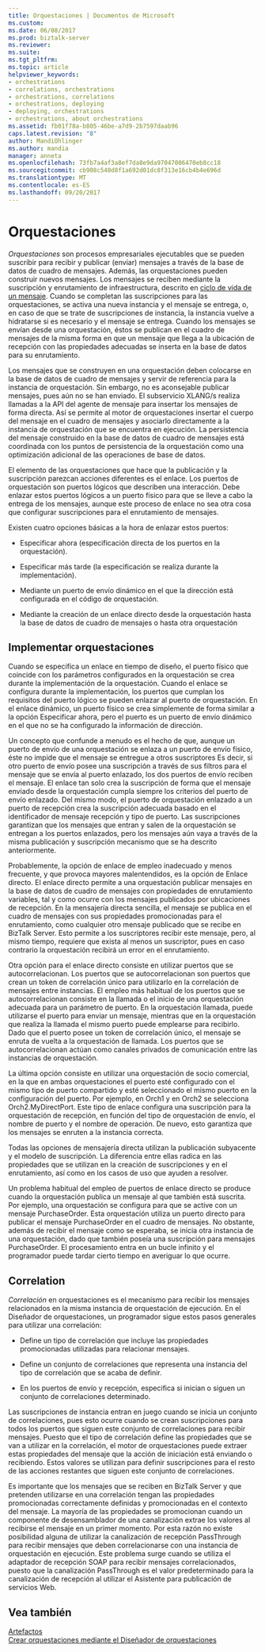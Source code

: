 ```yaml
---
title: Orquestaciones | Documentos de Microsoft
ms.custom: 
ms.date: 06/08/2017
ms.prod: biztalk-server
ms.reviewer: 
ms.suite: 
ms.tgt_pltfrm: 
ms.topic: article
helpviewer_keywords:
- orchestrations
- correlations, orchestrations
- orchestrations, correlations
- orchestrations, deploying
- deploying, orchestrations
- orchestrations, about orchestrations
ms.assetid: fb01f78a-b805-46be-a7d9-2b7597daab96
caps.latest.revision: "8"
author: MandiOhlinger
ms.author: mandia
manager: anneta
ms.openlocfilehash: 73fb7a4af3a8ef7da8e9da97047006470eb8cc18
ms.sourcegitcommit: cb908c540d8f1a692d01dc8f313e16cb4b4e696d
ms.translationtype: MT
ms.contentlocale: es-ES
ms.lasthandoff: 09/20/2017
---
```

# <a name="orchestrations"></a>Orquestaciones
*Orquestaciones* son procesos empresariales ejecutables que se pueden suscribir para recibir y publicar (enviar) mensajes a través de la base de datos de cuadro de mensajes. Además, las orquestaciones pueden construir nuevos mensajes. Los mensajes se reciben mediante la suscripción y enrutamiento de infraestructura, descrito en [ciclo de vida de un mensaje](../core/lifecycle-of-a-message.md). Cuando se completan las suscripciones para las orquestaciones, se activa una nueva instancia y el mensaje se entrega, o, en caso de que se trate de suscripciones de instancia, la instancia vuelve a hidratarse si es necesario y el mensaje se entrega. Cuando los mensajes se envían desde una orquestación, éstos se publican en el cuadro de mensajes de la misma forma en que un mensaje que llega a la ubicación de recepción con las propiedades adecuadas se inserta en la base de datos para su enrutamiento.  
  
 Los mensajes que se construyen en una orquestación deben colocarse en la base de datos de cuadro de mensajes y servir de referencia para la instancia de orquestación. Sin embargo, no es aconsejable publicar mensajes, pues aún no se han enviado. El subservicio XLANG/s realiza llamadas a la API del agente de mensaje para insertar los mensajes de forma directa. Así se permite al motor de orquestaciones insertar el cuerpo del mensaje en el cuadro de mensajes y asociarlo directamente a la instancia de orquestación que se encuentra en ejecución. La persistencia del mensaje construido en la base de datos de cuadro de mensajes está coordinada con los puntos de persistencia de la orquestación como una optimización adicional de las operaciones de base de datos.  
  
 El elemento de las orquestaciones que hace que la publicación y la suscripción parezcan acciones diferentes es el enlace. Los puertos de orquestación son puertos lógicos que describen una interacción. Debe enlazar estos puertos lógicos a un puerto físico para que se lleve a cabo la entrega de los mensajes, aunque este proceso de enlace no sea otra cosa que configurar suscripciones para el enrutamiento de mensajes.  
  
 Existen cuatro opciones básicas a la hora de enlazar estos puertos:  
  
-   Especificar ahora (especificación directa de los puertos en la orquestación).  
  
-   Especificar más tarde (la especificación se realiza durante la implementación).  
  
-   Mediante un puerto de envío dinámico en el que la dirección está configurada en el código de orquestación.  
  
-   Mediante la creación de un enlace directo desde la orquestación hasta la base de datos de cuadro de mensajes o hasta otra orquestación  
  
## <a name="deploying-orchestrations"></a>Implementar orquestaciones  
 Cuando se especifica un enlace en tiempo de diseño, el puerto físico que coincide con los parámetros configurados en la orquestación se crea durante la implementación de la orquestación. Cuando el enlace se configura durante la implementación, los puertos que cumplan los requisitos del puerto lógico se pueden enlazar al puerto de orquestación. En el enlace dinámico, un puerto físico se crea simplemente de forma similar a la opción Especificar ahora, pero el puerto es un puerto de envío dinámico en el que no se ha configurado la información de dirección.  
  
 Un concepto que confunde a menudo es el hecho de que, aunque un puerto de envío de una orquestación se enlaza a un puerto de envío físico, éste no impide que el mensaje se entregue a otros suscriptores Es decir, si otro puerto de envío posee una suscripción a través de sus filtros para el mensaje que se envía al puerto enlazado, los dos puertos de envío reciben el mensaje. El enlace tan solo crea la suscripción de forma que el mensaje enviado desde la orquestación cumpla siempre los criterios del puerto de envío enlazado. Del mismo modo, el puerto de orquestación enlazado a un puerto de recepción crea la suscripción adecuada basado en el identificador de mensaje recepción y tipo de puerto. Las suscripciones garantizan que los mensajes que entran y salen de la orquestación se entregan a los puertos enlazados, pero los mensajes aún vaya a través de la misma publicación y suscripción mecanismo que se ha descrito anteriormente.  
  
 Probablemente, la opción de enlace de empleo inadecuado y menos frecuente, y que provoca mayores malentendidos, es la opción de Enlace directo. El enlace directo permite a una orquestación publicar mensajes en la base de datos de cuadro de mensajes con propiedades de enrutamiento variables, tal y como ocurre con los mensajes publicados por ubicaciones de recepción. En la mensajería directa sencilla, el mensaje se publica en el cuadro de mensajes con sus propiedades promocionadas para el enrutamiento, como cualquier otro mensaje publicado que se recibe en BizTalk Server. Esto permite a los suscriptores recibir este mensaje, pero, al mismo tiempo, requiere que exista al menos un suscriptor, pues en caso contrario la orquestación recibirá un error en el enrutamiento.  
  
 Otra opción para el enlace directo consiste en utilizar puertos que se autocorrelacionan. Los puertos que se autocorrelacionan son puertos que crean un token de correlación único para utilizarlo en la correlación de mensajes entre instancias. El empleo más habitual de los puertos que se autocorrelacionan consiste en la llamada o el inicio de una orquestación adecuada para un parámetro de puerto. En la orquestación llamada, puede utilizarse el puerto para enviar un mensaje, mientras que en la orquestación que realiza la llamada el mismo puerto puede emplearse para recibirlo. Dado que el puerto posee un token de correlación único, el mensaje se enruta de vuelta a la orquestación de llamada. Los puertos que se autocorrelacionan actúan como canales privados de comunicación entre las instancias de orquestación.  
  
 La última opción consiste en utilizar una orquestación de socio comercial, en la que en ambas orquestaciones el puerto esté configurado con el mismo tipo de puerto compartido y esté seleccionado el mismo puerto en la configuración del puerto. Por ejemplo, en Orch1 y en Orch2 se selecciona Orch2.MyDirectPort. Este tipo de enlace configura una suscripción para la orquestación de recepción, en función del tipo de orquestación de envío, el nombre de puerto y el nombre de operación. De nuevo, esto garantiza que los mensajes se enruten a la instancia correcta.  
  
 Todas las opciones de mensajería directa utilizan la publicación subyacente y el modelo de suscripción. La diferencia entre ellas radica en las propiedades que se utilizan en la creación de suscripciones y en el enrutamiento, así como en los casos de uso que ayuden a resolver.  
  
 Un problema habitual del empleo de puertos de enlace directo se produce cuando la orquestación publica un mensaje al que también está suscrita. Por ejemplo, una orquestación se configura para que se active con un mensaje PurchaseOrder. Esta orquestación utiliza un puerto directo para publicar el mensaje PurchaseOrder en el cuadro de mensajes. No obstante, además de recibir el mensaje como se esperaba, se inicia otra instancia de una orquestación, dado que también poseía una suscripción para mensajes PurchaseOrder. El procesamiento entra en un bucle infinito y el programador puede tardar cierto tiempo en averiguar lo que ocurre.  
  
## <a name="correlation"></a>Correlation  
 *Correlación* en orquestaciones es el mecanismo para recibir los mensajes relacionados en la misma instancia de orquestación de ejecución. En el Diseñador de orquestaciones, un programador sigue estos pasos generales para utilizar una correlación:  
  
-   Define un tipo de correlación que incluye las propiedades promocionadas utilizadas para relacionar mensajes.  
  
-   Define un conjunto de correlaciones que representa una instancia del tipo de correlación que se acaba de definir.  
  
-   En los puertos de envío y recepción, especifica si inician o siguen un conjunto de correlaciones determinado.  
  
 Las suscripciones de instancia entran en juego cuando se inicia un conjunto de correlaciones, pues esto ocurre cuando se crean suscripciones para todos los puertos que siguen este conjunto de correlaciones para recibir mensajes. Puesto que el tipo de correlación define las propiedades que se van a utilizar en la correlación, el motor de orquestaciones puede extraer estas propiedades del mensaje que la acción de iniciación está enviando o recibiendo. Estos valores se utilizan para definir suscripciones para el resto de las acciones restantes que siguen este conjunto de correlaciones.  
  
 Es importante que los mensajes que se reciben en BizTalk Server y que pretenden utilizarse en una correlación tengan las propiedades promocionadas correctamente definidas y promocionadas en el contexto del mensaje. La mayoría de las propiedades se promocionan cuando un componente de desensamblador de una canalización extrae los valores al recibirse el mensaje en un primer momento. Por esta razón no existe posibilidad alguna de utilizar la canalización de recepción PassThrough para recibir mensajes que deben correlacionarse con una instancia de orquestación en ejecución. Este problema surge cuando se utiliza el adaptador de recepción SOAP para recibir mensajes correlacionados, puesto que la canalización PassThrough es el valor predeterminado para la canalización de recepción al utilizar el Asistente para publicación de servicios Web.  
  
## <a name="see-also"></a>Vea también  
 [Artefactos](../core/artifacts.md)   
 [Crear orquestaciones mediante el Diseñador de orquestaciones](../core/creating-orchestrations-using-orchestration-designer.md)